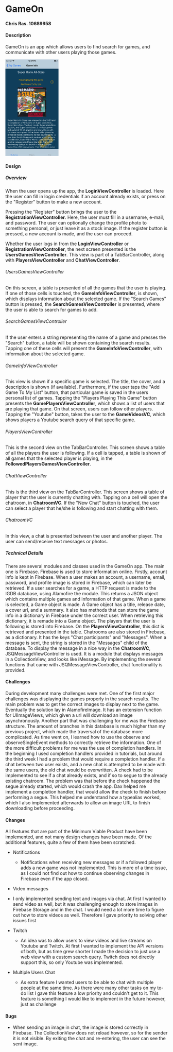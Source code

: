 # GameOn
#### Chris Ras. 10689958

#### Description
GameOn is an app which allows users to find search for games, and communicate with other users playing those games.


<img src="https://github.com/cmdras/GameOn/blob/master/doc/GameOn%20Screens%20FINAL/GameInfoScreen.png" alt="Game Info Screen" width="165" height="300">

#### Design
##### Overview
When the user opens up the app, the **LoginViewController** is loaded. Here the user can fill in login credentials if an account already exists, or press on the "Register" button to make a new account. 

Pressing the "Register" button brings the user to the **RegistrationViewController**. Here, the user must fill in a username, e-mail, and password. The
user can optionally change the profile photo to something personal, or just leave it as a stock image. If the register button is pressed,
a new account is made, and the user can proceed. 

Whether the user logs in from the **LoginViewController** or **RegistrationViewController**, the next screen presented is the **UsersGamesViewController**.
This view is part of a TabBarController, along with **PlayersViewController** and **ChatViewController**.

###### UsersGamesViewController
On this screen, a table is presented of all the games that the user is playing. If one of those cells is touched, the **GameInfoViewController**, is shown, which displays information about the selected game. If the "Search Games" button is pressed, the **SearchGamesViewController** is presented, where the user is able to search for games to add. 

###### SearchGamesViewController
If the user enters a string representing the name of a game and presses the "Search" button, a table will be shown containing the search results. 
Tapping one of these cells will present the **GameInfoViewController**, with information about the selected game. 

###### GameInfoViewController
This view is shown if a specific game is selected. The title, the cover, and a description is shown (if available). Furthermore, if the user taps the "Add Game To My List" button, that particular game is saved in the users personal list of games. Tapping the "Players Playing This Game" button presents the **GamePlayersViewController**, which shows a list of users that are playing that game. On that screen, users can follow other players. Tapping the "Youtube" button, takes the user to the **GameVideosVC**, which shows players a Youtube search query of that specific game. 

###### PlayersViewController
This is the second view on the TabBarController. This screen shows a table of all the players the user is following. If a cell is tapped, a table is shown of all games that the selected player is playing, in the **FollowedPlayersGamesViewController**. 

###### ChatViewController
This is the third view on the TabBarController. This screen shows a table of player that the user is currently chatting with. Tapping on a cell will open the chatroom, in **ChatroomVC**. If the "New Chat" button is touched, the user can select a player that he/she is following and start chatting with them.

###### ChatroomVC
In this view, a chat is presented between the user and another player. The user can send/receive text messages or photos.

##### Technical Details
There are several modules and classes used in the GameOn app. The main one is Firebase. Firebase is used to store information online. Firstly, account info is kept in Firebase. When a user makes an account, a username, email, password, and profile image is stored in Firebase, which can later be retrieved.
If a user searches for a game, a HTTP request is made to the IGDB database, using Alamofire the module. This returns a JSON object which contains multiple games and information of that game. When a game is selected, a Game object is made. A Game object has a title, release date, a cover url, and a summary. It also has methods that can store the game info in a dictionary in Firebase under the correct user. When retrieving this dictionary, it is remade into a Game object.
The players that the user is following is stored into Firebase. On the **PlayersViewController**, this dict is retrieved and presented in the table. 
Chatrooms are also stored in Firebase, as a dictionary. It has the keys "Chat participants" and "Messages". When a message is sent, the string is stored in the "Messages" child of the database. To display the message in a nice way in the **ChatroomVC**, JSQMessageViewController is used. It is a module that displays messages in a CollectionView, and looks like iMessage. By implementing the several functions that came with JSQMessageViewController, chat functionality is provided. 

#### Challenges
During development many challenges were met. One of the first major challenges was displaying the games properly in the search results. The main problem was to get the correct images to display next to the game. Eventually the solution lay in AlamofireImage. It has an extension function for UIImageViews, which given a url will download an image asynchronously. 
Another part that was challenging for me was the Firebase structure. The amount of branches in this database is much higher than my previous project, which made the traversal of the database more complicated. As time went on, I learned how to use the observe and observeSingleEvent methods to correctly retrieve the information.
One of the more difficult problems for me was the use of completion handlers. In the beginning I used completion handlers provided in tutorials, but around the third week I had a problem that would require a completion handler. If a chat between two user exists, and a new chat is attempted to be made with the same users, the old chat would be overwritten. A check had to be implemented to see if a chat already exists, and if so to segue to the already existing chatroom. The problem was that before the check happened the segue already started, which would crash the app. Dax helped me implement a completion handler, that would allow the check to finish before performing a segue. This helped me understand how a typealias worked, which I also implemented afterwards to allow an image URL to finish downloading before proceeding. 

#### Changes
All features that are part of the Minimum Viable Product have been implemented, and not many design changes have been made. Of the additional features, quite a few of them have been scratched. 

* Notifications
  * Notifications when receiving new messages or if a followed player adds a new game was not implemented. This is more of a time issue, as I could not find out how to continue observing changes in Firebase even if the app closed. 

*  Video messages
  * I only implemented sending text and images via chat. At first I wanted to send video as well, but it was challenging enough to store images in Firebase Storage and in the chat. I would need a lot more time to figure out how to store videos as well. Therefore I gave priority to solving other issues first

* Twitch
  * An idea was to allow users to view videos and live streams on Youtube and Twitch. At first I wanted to implement the API versions of both, but as time grew shorter I made the decision to just use a web view with a custom search query. Twitch does not directly support this, so only Youtube was implemented.
  
* Multiple Users Chat
  * As extra feature I wanted users to be able to chat with multiple people at the same time. As there were many other tasks on my to-do list I gave this feature a low priority and couldn't get to it. This feature is something I would like to implement in the future however, just as challenge

#### Bugs
* When sending an image in chat, the image is stored correctly in Firebase. The CollectionView does not reload however, so for the sender it is not visible. By exiting the chat and re-entering, the user can see the sent image.
